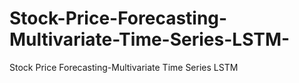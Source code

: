 # Stock-Price-Forecasting-Multivariate-Time-Series-LSTM-
Stock Price Forecasting-Multivariate Time Series LSTM 
